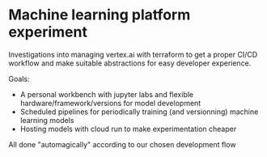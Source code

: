 # Machine learning platform experiment

Investigations into managing vertex.ai with terraform to get a proper CI/CD workflow and make suitable abstractions for easy developer experience.

Goals:
- A personal workbench with jupyter labs and flexible hardware/framework/versions for model development
- Scheduled pipelines for periodically training (and versionning) machine learning models
- Hosting models with cloud run to make experimentation cheaper

All done "automagically" according to our chosen development flow
